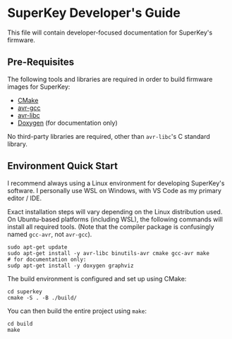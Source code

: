 # SuperKey Developer's Guide

This file will contain developer-focused documentation for SuperKey's firmware.

## Pre-Requisites

The following tools and libraries are required in order to build firmware images for SuperKey:

- [CMake](https://cmake.org/)
- [avr-gcc](https://www.microchip.com/en-us/tools-resources/develop/microchip-studio/gcc-compilers)
- [avr-libc](https://avrdudes.github.io/avr-libc/)
- [Doxygen](https://www.doxygen.nl/) (for documentation only)

No third-party libraries are required, other than `avr-libc`'s C standard library.

## Environment Quick Start

I recommend always using a Linux environment for developing SuperKey's software. I personally use WSL on Windows, with
VS Code as my primary editor / IDE.

Exact installation steps will vary depending on the Linux distribution used. On Ubuntu-based platforms (including WSL),
the following commands will install all required tools. (Note that the compiler package is confusingly named `gcc-avr`,
not `avr-gcc`).

```
sudo apt-get update
sudo apt-get install -y avr-libc binutils-avr cmake gcc-avr make
# for documentation only:
sudp apt-get install -y doxygen graphviz
```

The build environment is configured and set up using CMake:

```
cd superkey
cmake -S . -B ./build/
```

You can then build the entire project using `make`:

```
cd build
make
```
